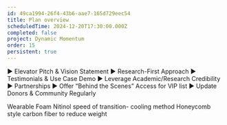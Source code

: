 ```yaml
---
id: 49ca1994-26f4-43b6-aae7-165d729eec54
title: Plan overview
scheduledTime: 2024-12-20T17:30:00.000Z
completed: false
project: Dynamic Momentum
order: 15
persistent: true
---
```


▶ Elevator Pitch & Vision Statement
▶ Research-First Approach
▶ Testimonials & Use Case Demo
▶ Leverage Academic/Research Credibility
▶ Partnerships
▶ Offer “Behind the Scenes” Access for VIP list
▶ Update Donors & Community Regularly

Wearable Foam
Nitinol speed of transition- cooling method
Honeycomb style carbon fiber to reduce weight